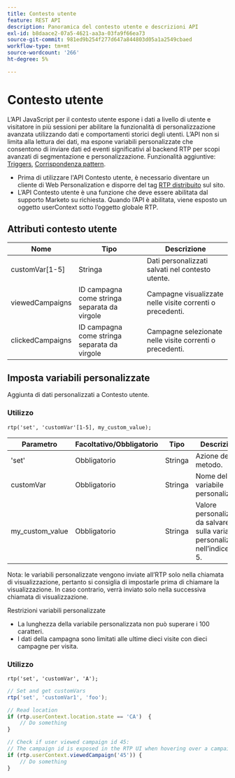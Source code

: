 ```yaml
---
title: Contesto utente
feature: REST API
description: Panoramica del contesto utente e descrizioni API
exl-id: b8daace2-07a5-4621-aa3a-03fa9f66ea73
source-git-commit: 981ed9b254f277d647a844803d05a1a2549cbaed
workflow-type: tm+mt
source-wordcount: '266'
ht-degree: 5%

---
```


# Contesto utente

L’API JavaScript per il contesto utente espone i dati a livello di utente e visitatore in più sessioni per abilitare la funzionalità di personalizzazione avanzata utilizzando dati e comportamenti storici degli utenti. L’API non si limita alla lettura dei dati, ma espone variabili personalizzate che consentono di inviare dati ed eventi significativi al backend RTP per scopi avanzati di segmentazione e personalizzazione. Funzionalità aggiuntive: [Triggers](../javascript-api/triggers.md), [Corrispondenza pattern](../javascript-api/pattern-match.md).

- Prima di utilizzare l&#39;API Contesto utente, è necessario diventare un cliente di Web Personalization e disporre del tag [RTP distribuito](https://experienceleague.adobe.com/it/docs/marketo/using/product-docs/web-personalization/rtp-tag-implementation/deploy-the-rtp-javascript) sul sito.
- L’API Contesto utente è una funzione che deve essere abilitata dal supporto Marketo su richiesta. Quando l’API è abilitata, viene esposto un oggetto userContext sotto l’oggetto globale RTP.

## Attributi contesto utente

| Nome | Tipo | Descrizione |
|------------------|-------------|------|
| customVar[1-5] | Stringa | Dati personalizzati salvati nel contesto utente. |
| viewedCampaigns | ID campagna come stringa separata da virgole | Campagne visualizzate nelle visite correnti o precedenti. |
| clickedCampaigns | ID campagna come stringa separata da virgole | Campagne selezionate nelle visite correnti o precedenti. |

## Imposta variabili personalizzate

Aggiunta di dati personalizzati a Contesto utente.

### Utilizzo

`rtp('set', 'customVar'[1-5], my_custom_value);`

| Parametro | Facoltativo/Obbligatorio | Tipo | Descrizione |
|-----------------|-------------------|--------|-----------------|
| &#39;set&#39; | Obbligatorio | Stringa | Azione del metodo. |
| customVar | Obbligatorio | Stringa | Nome della variabile personalizzata. |
| my_custom_value | Obbligatorio | Stringa | Valore personalizzato da salvare sulla variabile personalizzata nell’indice 1-5. |

Nota: le variabili personalizzate vengono inviate all’RTP solo nella chiamata di visualizzazione, pertanto si consiglia di impostarle prima di chiamare la visualizzazione. In caso contrario, verrà inviato solo nella successiva chiamata di visualizzazione.

Restrizioni variabili personalizzate

- La lunghezza della variabile personalizzata non può superare i 100 caratteri.
- I dati della campagna sono limitati alle ultime dieci visite con dieci campagne per visita.

### Utilizzo

`rtp('set', 'customVar', 'A');`

```javascript
// Set and get customVars
rtp('set', 'customVar1', 'foo');

// Read location
if (rtp.userContext.location.state == 'CA')  {
    // Do something
}

// Check if user viewed campaign id 45:
// The campaign id is exposed in the RTP UI when hovering over a campaign name.
if (rtp.userContext.viewedCampaign('45')) {
    // Do something
}
```
